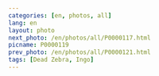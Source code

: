 ```yaml
---
categories: [en, photos, all]
lang: en
layout: photo
next_photo: /en/photos/all/P0000117.html
picname: P0000119
prev_photo: /en/photos/all/P0000121.html
tags: [Dead Zebra, Ingo]
---
```

